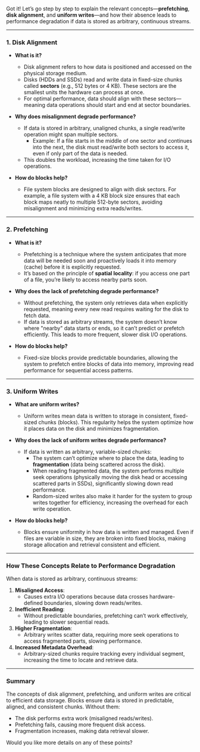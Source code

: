 Got it! Let’s go step by step to explain the relevant concepts—**prefetching**, **disk alignment**, and **uniform writes**—and how their absence leads to performance degradation if data is stored as arbitrary, continuous streams.

---

### **1. Disk Alignment**

- **What is it?**
    
    - Disk alignment refers to how data is positioned and accessed on the physical storage medium.
    - Disks (HDDs and SSDs) read and write data in fixed-size chunks called **sectors** (e.g., 512 bytes or 4 KB). These sectors are the smallest units the hardware can process at once.
    - For optimal performance, data should align with these sectors—meaning data operations should start and end at sector boundaries.
- **Why does misalignment degrade performance?**
    
    - If data is stored in arbitrary, unaligned chunks, a single read/write operation might span multiple sectors.
        - Example: If a file starts in the middle of one sector and continues into the next, the disk must read/write both sectors to access it, even if only part of the data is needed.
    - This doubles the workload, increasing the time taken for I/O operations.
- **How do blocks help?**
    
    - File system blocks are designed to align with disk sectors. For example, a file system with a 4 KB block size ensures that each block maps neatly to multiple 512-byte sectors, avoiding misalignment and minimizing extra reads/writes.

---

### **2. Prefetching**

- **What is it?**
    
    - Prefetching is a technique where the system anticipates that more data will be needed soon and proactively loads it into memory (cache) before it is explicitly requested.
    - It’s based on the principle of **spatial locality**: if you access one part of a file, you’re likely to access nearby parts soon.
- **Why does the lack of prefetching degrade performance?**
    
    - Without prefetching, the system only retrieves data when explicitly requested, meaning every new read requires waiting for the disk to fetch data.
    - If data is stored as arbitrary streams, the system doesn’t know where "nearby" data starts or ends, so it can’t predict or prefetch efficiently. This leads to more frequent, slower disk I/O operations.
- **How do blocks help?**
    
    - Fixed-size blocks provide predictable boundaries, allowing the system to prefetch entire blocks of data into memory, improving read performance for sequential access patterns.

---

### **3. Uniform Writes**

- **What are uniform writes?**
    
    - Uniform writes mean data is written to storage in consistent, fixed-sized chunks (blocks). This regularity helps the system optimize how it places data on the disk and minimizes fragmentation.
- **Why does the lack of uniform writes degrade performance?**
    
    - If data is written as arbitrary, variable-sized chunks:
        - The system can’t optimize where to place the data, leading to **fragmentation** (data being scattered across the disk).
        - When reading fragmented data, the system performs multiple seek operations (physically moving the disk head or accessing scattered parts in SSDs), significantly slowing down read performance.
        - Random-sized writes also make it harder for the system to group writes together for efficiency, increasing the overhead for each write operation.
- **How do blocks help?**
    
    - Blocks ensure uniformity in how data is written and managed. Even if files are variable in size, they are broken into fixed blocks, making storage allocation and retrieval consistent and efficient.

---

### **How These Concepts Relate to Performance Degradation**

When data is stored as arbitrary, continuous streams:

1. **Misaligned Access**:
    - Causes extra I/O operations because data crosses hardware-defined boundaries, slowing down reads/writes.
2. **Inefficient Reading**:
    - Without predictable boundaries, prefetching can’t work effectively, leading to slower sequential reads.
3. **Higher Fragmentation**:
    - Arbitrary writes scatter data, requiring more seek operations to access fragmented parts, slowing performance.
4. **Increased Metadata Overhead**:
    - Arbitrary-sized chunks require tracking every individual segment, increasing the time to locate and retrieve data.

---

### **Summary**

The concepts of disk alignment, prefetching, and uniform writes are critical to efficient data storage. Blocks ensure data is stored in predictable, aligned, and consistent chunks. Without them:

- The disk performs extra work (misaligned reads/writes).
- Prefetching fails, causing more frequent disk access.
- Fragmentation increases, making data retrieval slower.

Would you like more details on any of these points?